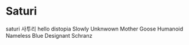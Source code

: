# Saturi
saturi
사투리
hello distopia
Slowly
Unknwown Mother Goose
Humanoid
Nameless Blue
Designant
Schranz

